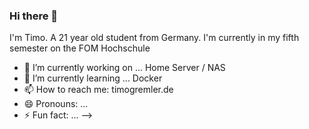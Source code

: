 ### Hi there 👋

I'm Timo. A 21 year old student from Germany. I'm currently in my fifth semester on the FOM Hochschule

- 🔭 I’m currently working on ... Home Server / NAS
- 🌱 I’m currently learning ... Docker
- 📫 How to reach me: timogremler.de
- 😄 Pronouns: ...
- ⚡ Fun fact: ... 
-->
